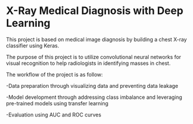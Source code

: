 # X-Ray Medical Diagnosis with Deep Learning


This project is based on medical image diagnosis by building a chest X-ray classifier using Keras.

The purpose of this project is to utilize convolutional neural networks for visual recognition to help radiologists in identifying masses in chest.
 
The workflow of the project is as follow:

-Data preparation through visualizing data and preventing data leakage

-Model development through addressing class imbalance and leveraging pre-trained models using transfer learning

-Evaluation using AUC and ROC curves
